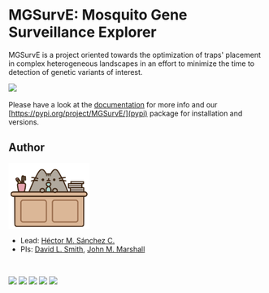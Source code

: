 # MGSurvE: Mosquito Gene Surveillance Explorer

MGSurvE is a project oriented towards the optimization of traps' placement in complex heterogeneous landscapes in an effort to minimize the time to detection of genetic variants of interest.

![](./img/demo.jpg)


Please have a look at the [documentation](https://chipdelmal.github.io/MGSurvE/) for more info and our [https://pypi.org/project/MGSurvE/](pypi) package for installation and versions.


## Author

<img src="https://raw.githubusercontent.com/Chipdelmal/pyMSync/master/media/pusheen.jpg" height="130px" align="middle"><br>

* Lead: [Héctor M. Sánchez C.](https://chipdelmal.github.io/blog/)
* PIs: [David L. Smith](http://www.healthdata.org/about/david-smith), [John M. Marshall](https://publichealth.berkeley.edu/people/john-marshall/)
<br>

<img src="./img/berkeley.jpg" height="25px"> <img src="./img/IHME.jpg" height="25px">  <img src="./img/UCIMI.png" height="25px"> <img src="./img/IGI.png" height="25px"> <img src="./img/DARPA.jpg" height="25px">